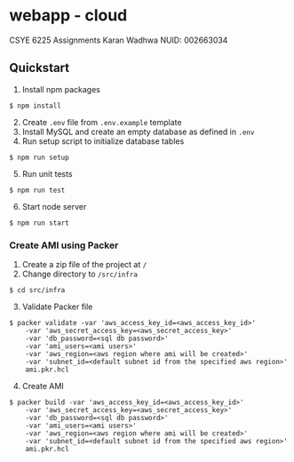 # webapp - cloud

CSYE 6225 Assignments
Karan Wadhwa
NUID: 002663034

## Quickstart

1. Install npm packages

```console
$ npm install
```

2. Create `.env` file from `.env.example` template
3. Install MySQL and create an empty database as defined in `.env`
4. Run setup script to initialize database tables

```console
$ npm run setup
```

5. Run unit tests

```console
$ npm run test
```

6. Start node server

```console
$ npm run start
```

### Create AMI using Packer

1. Create a zip file of the project at `/`
2. Change directory to `/src/infra`

```console
$ cd src/infra
```

3. Validate Packer file

```console
$ packer validate -var 'aws_access_key_id=<aws_access_key_id>'
    -var 'aws_secret_access_key=<aws_secret_access_key>'
    -var 'db_password=<sql db password>'
    -var 'ami_users=<ami users>'
    -var 'aws_region=<aws region where ami will be created>'
    -var 'subnet_id=<default subnet id from the specified aws region>'
    ami.pkr.hcl
```

4. Create AMI

```console
$ packer build -var 'aws_access_key_id=<aws_access_key_id>'
    -var 'aws_secret_access_key=<aws_secret_access_key>'
    -var 'db_password=<sql db password>'
    -var 'ami_users=<ami users>'
    -var 'aws_region=<aws region where ami will be created>'
    -var 'subnet_id=<default subnet id from the specified aws region>'
    ami.pkr.hcl
```
